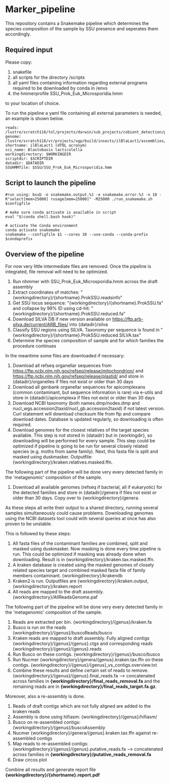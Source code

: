 # Marker_pipeline
This repository contains a Snakemake pipeline which determines the species composition of the sample by SSU presence and seperates them accordingly. 

## Required input
Please copy:
1. snakefile
2. all scripts for the directory /scripts
3. all yaml files containing information regarding external programs required to be downloaded by conda in /envs 
4. the hmmerprofile SSU_Prok_Euk_Microsporidia.hmm 

to your location of choice.

To run the pipeline a yaml file containing all external parameters is needed, an example is shown below.

```
reads: /lustre/scratch116/tol/projects/darwin/sub_projects/cobiont_detection/pipeline/hmm_pipeline/readfiles/ilBlaLact1fasta.gz
genome: /lustre/scratch116/vr/projects/vgp/build/insects/ilBlaLact1/assemblies/hicanu.20200327/ilBlaLact1.unitigs.fasta
shortname: ilBlaLact1 (dTOL acronym)
sci_name: Blastobasis lacticolella 
workingdirectory: $WORKINGDIR
scriptdir: $SCRIPTDIR
datadir: $DATADIR
SSUHMMfile: $SSU/SSU_Prok_Euk_Microsporidia.hmm
```

## Script to launch the pipeline

```
#run using: bsub -o snakemake.output.%J -e snakemake.error.%J -n 10 -R"select[mem>25000] rusage[mem=25000]" -M25000 ./run_snakemake.sh $configfile

# make sure conda activate is available in script
eval "$(conda shell.bash hook)"

# activate the Conda environment
conda activate snakemake
snakemake --configfile $1 --cores 10 --use-conda --conda-prefix $condaprefix
```

## Overview of the pipeline

For now very little intermediate files are removed. Once the pipeline is integrated, file removal will need to be optimized.

1. Run nhmmer with SSU_Prok_Euk_Microsporidia.hmm across the draft assembly
2. Extract coordinates of matches: "{workingdirectory}/{shortname}.ProkSSU.readsinfo"
3. Get SSU locus sequence: "{workingdirectory}/{shortname}.ProkSSU.fa" and collapse by 99% ID using cd-hit: "{workingdirectory}/{shortname}.ProkSSU.reduced.fa"
4. Download SILVA DB if new version available on https://ftp.arb-silva.de/current/ARB_files/ into {datadir}/silva
5. Classify SSU regions using SILVA. Taxonomy per sequence is found in "{workingdirectory}/{shortname}.ProkSSU.reduced.SILVA.tax"
6. Determine the species composition of sample and for which families the procedure continues

In the meantime some files are downloaded if necessary:
1. Download all refseq organellar sequences from https://ftp.ncbi.nlm.nih.gov/refseq/release/mitochondrion/ and https://ftp.ncbi.nlm.nih.gov/refseq/release/plastid/ and store in {datadir}/organelles if files not exist or older than 30 days
2. Download all genbank organellar sequences for apicomplexans (common contaminant, but sequence information is rare) via e-utils and store in {datadir}/apicomplexa if files not exist or older than 30 days
3. Download NCBI taxonomy (both names.dmp/nodes.dmp and nucl_wgs.accession2taxid/nucl_gb.accession2taxid) if not latest version. Curl statement will download checksum file from ftp and compare download dates. Database is updated regularly, so downloading is often required.
4. Download genomes for the closest relatives of the target species available. This step is not stored in {datadir} but in {workingdir}, so downloading will be performed for every sample. This step could be optimized if pipeline is going to be run for several closely related species (e.g. moths from same family). Next, this fasta file is split and masked using duskmasker. Outputfile: {workingdirectory}/kraken.relatives.masked.ffn.

The following part of the pipeline will be done very every detected family in the 'metagenomic' composition of the sample.
1. Download all available genomes (refseq if bacterial, all if eukaryotic) for the detected families and store in {datadir}/genera if files not exist or older than 30 days. Copy over to {workingdirectory}/genera. 

As these steps all write their output to a shared directory, running several samples simultaneously could cause problems. Downloading genomes using the NCBI datasets tool could with several queries at once has also proven to be unstable.

This is followed by these steps:
1. All fasta files of the contaminant families are combined, split and masked using duskmasker. Now masking is done every time pipeline is run. This could be optimized if masking was already done when downloading. Result is in {workingdirectory}/kraken.tax.masked.ffn.
2. A kraken database is created using the masked genomes of closely related species target and combined masked fasta file of family members contaminant. {workingdirectory}/krakendb
3. Kraken2 is run. Outputfiles are {workingdirectory}/kraken.output, {workingdirectory}/kraken.report
4. All reads are mapped to the draft assembly. {workingdirectory}/AllReadsGenome.paf

The following part of the pipeline will be done very every detected family in the 'metagenomic' composition of the sample.
1. Reads are extracted per bin. {workingdirectory}/{genus}/kraken.fa
2. Busco is run on the reads {workingdirectory}/{genus}/buscoReads/busco
3. Kraken reads are mapped to draft assembly. Fully aligned contigs {workingdirectory}/{genus}/{genus}.ctgs and corresponding reads {workingdirectory}/{genus}/{genus}.reads
4. Run Busco on these contigs. {workingdirectory}/{genus}/busco/busco
5. Run Nucmer {workingdirectory}/genera/{genus}.kraken.tax.ffn on these contigs. {workingdirectory}/{genus}/{genus}_vs_contigs.overview.txt
7. Combine these results and define certain set of reads to remove. {workingdirectory}/{genus}/{genus}.final_reads.fa --> concatenated across families in **{workingdirectory}/final_reads_removal.fa** and the remaining reads are in **{workingdirectory}/final_reads_target.fa.gz**.

Moreover, also a re-assembly is done.
1. Reads of draft contigs which are not fully aligned are added to the kraken reads
2. Assembly is done using hifiasm: {workingdirectory}/{genus}/hifiasm/
3. Busco on re-assembled contigs: {workingdirectory}/{genus}/buscoAssembly
4. Nucmer {workingdirectory}/genera/{genus}.kraken.tax.ffn against re-assembled contigs
5. Map reads to re-assembled contigs: {workingdirectory}/{genus}/{genus}.putative_reads.fa --> concatenated across families in **{workingdirectory}/putative_reads_removal.fa**
6. Draw circos plot

Combine all results and generate report file **{workingdirectory}/{shortname}.report.pdf**
